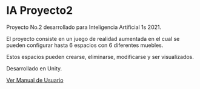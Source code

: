 # IA Proyecto2

Proyecto No.2 desarrollado para Inteligencia Artificial 1s 2021. 

El proyecto consiste en un juego de realidad aumentada en el cual se pueden configurar hasta 6 espacios con 6 diferentes muebles. 

Estos espacios pueden crearse, eliminarse, modificarse y ser visualizados. 

Desarrollado en Unity. 

[Ver Manual de Usuario](user-manual.pdf)
